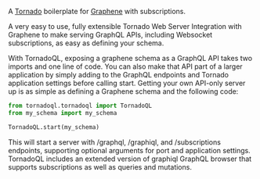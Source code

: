 A [Tornado](http://www.tornadoweb.org/) boilerplate for [Graphene](http://graphene-python.org/) with subscriptions.

A very easy to use, fully extensible Tornado Web Server Integration with Graphene to make serving GraphQL APIs, including Websocket subscriptions, as easy as defining your schema.

With TornadoQL, exposing a graphene schema as a GraphQL API takes two imports and one line of code. You can also make that API part of a larger application by simply adding to the GraphQL endpoints and Tornado application settings before calling start. Getting your own API-only server up is as simple as defining a Graphene schema and the following code:

```python
from tornadoql.tornadoql import TornadoQL
from my_schema import my_schema

TornadoQL.start(my_schema)

```

This will start a server with /graphql, /graphiql, and /subscriptions endpoints, supporting optional arguments for port and application settings. TornadoQL includes an extended version of graphiql GraphQL browser that supports subscriptions as well as queries and mutations.

